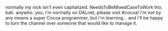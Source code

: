 

normally my nick isn't even capitalized. NeedsToBeMixedCaseToWork tho. bah. anywho. yes, i'm normally on DALnet, please visit #cocoa! i'm not by any means a super Cocoa programmer, but i'm learning... and i'll be happy to turn the channel over someone that would like to manage it.
